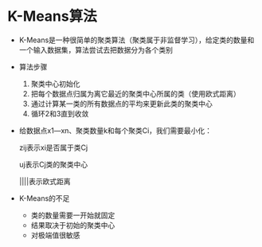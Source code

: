 # K-Means算法

- K-Means是一种很简单的聚类算法（聚类属于非监督学习），给定类的数量和一个输入数据集，算法尝试去把数据分为各个类别

- 算法步骤

  1. 聚类中心初始化
  2. 把每个数据点归属为离它最近的聚类中心所属的类（使用欧式距离）
  3. 通过计算某一类的所有数据点的平均来更新此类的聚类中心
  4. 循环2和3直到收敛

- 给数据点x1—xn、聚类数量k和每个聚类Ci，我们需要最小化：

  zij表示xi是否属于类Cj

  uj表示Cj类的聚类中心

  ||||表示欧式距离

- K-Means的不足

  - 类的数量需要一开始就固定
  - 结果取决于初始的聚类中心
  - 对极端值很敏感